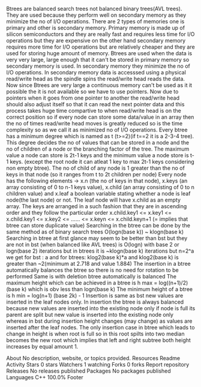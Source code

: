 Btrees are balanced search trees not balanced binary trees(AVL trees). They are used because they perform well on secondary memory as they minimize the no of I/O operations. There are 2 types of memories one is primary and other is secondary memory. Primary memory is made up of silicon semiconductors and they are really fast and requires less time for I/O operations but they are expensive on the other hand secondary memory requires more time for I/O operations but are relatively cheaper and they are used for storing huge amount of memory. Btrees are used when the data is very very large, large enough that it can't be stored in primary memory so secondary memory is used. In secondary memory they minimize the no of I/O operations. In secondary memory data is accesssed using a physical read/write head as the spindle spins the read/write head reads the data. Now since Btrees are very large a continuous memory can't be used as it it possible the it is not available so we have to use pointers. Now due to pointers when it goes from one pointer to another the read/write head should also adjust itself so that it can read the next pointer data and this process takes huge time compartive to when read/write head is on the correct position so if every node can store some data/value in an array then the no of times read/write head moves is greatly reduced so is the time complexity so as we call it as minimized no of I/O operations. Every btree has a minimum degree which is named as t (t>=2)(if t==2 it is a 2-3-4 tree). This degree decides the no of values that can be stored in a node and the no of children of a node or the branching factor of the tree. The maximum value a node can store is 2t-1 keys and the minimum value a node store is t-1 keys. (except the root node it can atleat 1 key to max 2t-1 keys considering non empty btree). The no of child of any node is 1 greater than the no of keys in that node (so it ranges from t to 2t children per node) Every node has the following elements -> x.n (the no of keys in that node), x.keys (an array consisting of 0 to n-1 keys value), x.child (an array consisting of 0 to n children value) and x.leaf a boolean variable stating whether a node is leaf node(the last node) or not. The leaf node will have x.child as an empty array. The keys are arranged in a such fashion that they are in ascending order and they follow the particular order x.child.key1 <= x.key1 <= x.child.key1 <= x.key2 <= ...... <= x.keyn <= x.child.keyn+1 (= implies that btree can store duplicate value) Searching in the btree can be done by the same method as of binary search trees O(logn(base k)) ~ klogn(base k) Searching in btree at first glance may seem to be better than bst but they are not in bst (when balanced like AVL trees) is O(logn) with base 2 or logn(base 2) iterations but in btrees it is ~klogn(base k) iterations but n=2^a we get for bst : a and for btrees: klog2(base k)*a and klog2(base k) is greater than ~2(minimum at 2.718 and value 1.884) The insertion in a btree automatically balances the btree so there is no need for rotation to be performed Same is with deletion btree automatically is balanced The maximum height which can be achieved in a btree is h max = log((n+1)/2) (base k) which is obv less than logn(base k) The minimum height of a btree is h min = log(n+1) (base 2k) - 1 Insertion is same as bst new values are inserted in the leaf nodes only. In insertion the btree is always balanced because new values are inserted into the existing node only if node is full its parent are split but new value is inserted into the existing node only whereas in bst during insertion height changes (may change) as values are inserted after the leaf nodes. The only insertion case in btree which leads to change in height is when root is full so in this root spilts into two median becomes the new root which implies that left and right subtree both height increases by equal amount 1.

About
No description, website, or topics provided.
Resources
 Readme
 Activity
Stars
 0 stars
Watchers
 1 watching
Forks
 0 forks
Report repository
Releases
No releases published
Packages
No packages published
Languages
C++
100.0%
Footer
